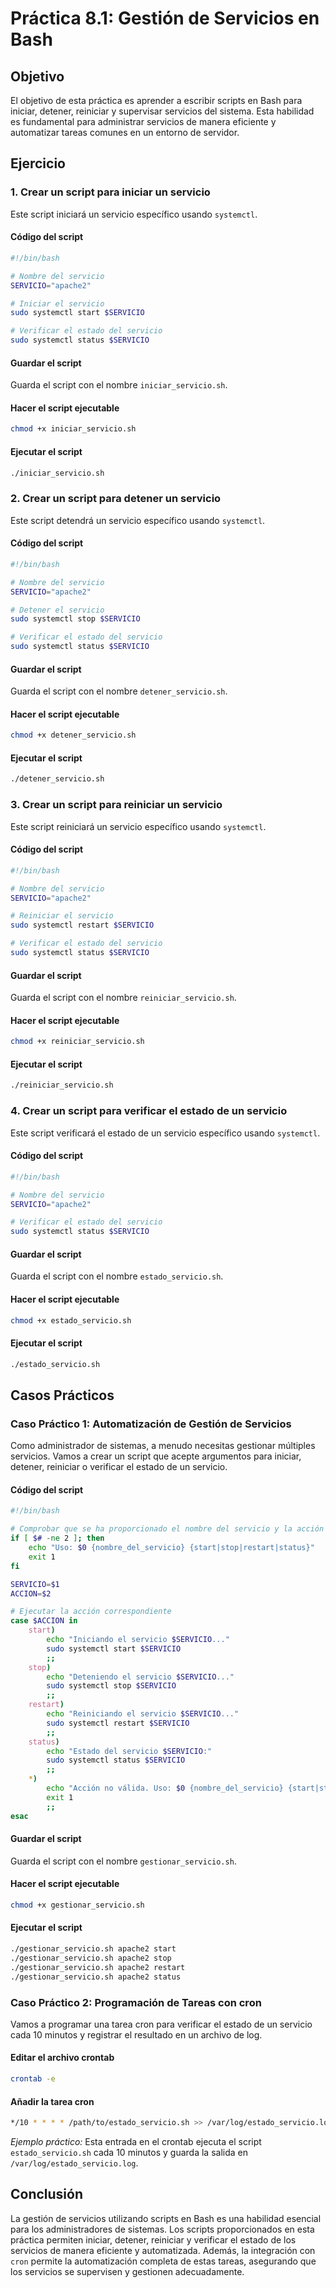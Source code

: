 # Práctica 8.1: Gestión de Servicios en Bash

## Objetivo

El objetivo de esta práctica es aprender a escribir scripts en Bash para iniciar, detener, reiniciar y supervisar servicios del sistema. Esta habilidad es fundamental para administrar servicios de manera eficiente y automatizar tareas comunes en un entorno de servidor.

## Ejercicio

### 1. Crear un script para iniciar un servicio

Este script iniciará un servicio específico usando `systemctl`.

#### Código del script

```bash
#!/bin/bash

# Nombre del servicio
SERVICIO="apache2"

# Iniciar el servicio
sudo systemctl start $SERVICIO

# Verificar el estado del servicio
sudo systemctl status $SERVICIO
```

#### Guardar el script

Guarda el script con el nombre `iniciar_servicio.sh`.

#### Hacer el script ejecutable

```bash
chmod +x iniciar_servicio.sh
```

#### Ejecutar el script

```bash
./iniciar_servicio.sh
```

### 2. Crear un script para detener un servicio

Este script detendrá un servicio específico usando `systemctl`.

#### Código del script

```bash
#!/bin/bash

# Nombre del servicio
SERVICIO="apache2"

# Detener el servicio
sudo systemctl stop $SERVICIO

# Verificar el estado del servicio
sudo systemctl status $SERVICIO
```

#### Guardar el script

Guarda el script con el nombre `detener_servicio.sh`.

#### Hacer el script ejecutable

```bash
chmod +x detener_servicio.sh
```

#### Ejecutar el script

```bash
./detener_servicio.sh
```

### 3. Crear un script para reiniciar un servicio

Este script reiniciará un servicio específico usando `systemctl`.

#### Código del script

```bash
#!/bin/bash

# Nombre del servicio
SERVICIO="apache2"

# Reiniciar el servicio
sudo systemctl restart $SERVICIO

# Verificar el estado del servicio
sudo systemctl status $SERVICIO
```

#### Guardar el script

Guarda el script con el nombre `reiniciar_servicio.sh`.

#### Hacer el script ejecutable

```bash
chmod +x reiniciar_servicio.sh
```

#### Ejecutar el script

```bash
./reiniciar_servicio.sh
```

### 4. Crear un script para verificar el estado de un servicio

Este script verificará el estado de un servicio específico usando `systemctl`.

#### Código del script

```bash
#!/bin/bash

# Nombre del servicio
SERVICIO="apache2"

# Verificar el estado del servicio
sudo systemctl status $SERVICIO
```

#### Guardar el script

Guarda el script con el nombre `estado_servicio.sh`.

#### Hacer el script ejecutable

```bash
chmod +x estado_servicio.sh
```

#### Ejecutar el script

```bash
./estado_servicio.sh
```

## Casos Prácticos

### Caso Práctico 1: Automatización de Gestión de Servicios

Como administrador de sistemas, a menudo necesitas gestionar múltiples servicios. Vamos a crear un script que acepte argumentos para iniciar, detener, reiniciar o verificar el estado de un servicio.

#### Código del script

```bash
#!/bin/bash

# Comprobar que se ha proporcionado el nombre del servicio y la acción
if [ $# -ne 2 ]; then
    echo "Uso: $0 {nombre_del_servicio} {start|stop|restart|status}"
    exit 1
fi

SERVICIO=$1
ACCION=$2

# Ejecutar la acción correspondiente
case $ACCION in
    start)
        echo "Iniciando el servicio $SERVICIO..."
        sudo systemctl start $SERVICIO
        ;;
    stop)
        echo "Deteniendo el servicio $SERVICIO..."
        sudo systemctl stop $SERVICIO
        ;;
    restart)
        echo "Reiniciando el servicio $SERVICIO..."
        sudo systemctl restart $SERVICIO
        ;;
    status)
        echo "Estado del servicio $SERVICIO:"
        sudo systemctl status $SERVICIO
        ;;
    *)
        echo "Acción no válida. Uso: $0 {nombre_del_servicio} {start|stop|restart|status}"
        exit 1
        ;;
esac
```

#### Guardar el script

Guarda el script con el nombre `gestionar_servicio.sh`.

#### Hacer el script ejecutable

```bash
chmod +x gestionar_servicio.sh
```

#### Ejecutar el script

```bash
./gestionar_servicio.sh apache2 start
./gestionar_servicio.sh apache2 stop
./gestionar_servicio.sh apache2 restart
./gestionar_servicio.sh apache2 status
```

### Caso Práctico 2: Programación de Tareas con cron

Vamos a programar una tarea cron para verificar el estado de un servicio cada 10 minutos y registrar el resultado en un archivo de log.

#### Editar el archivo crontab

```bash
crontab -e
```

#### Añadir la tarea cron

```bash
*/10 * * * * /path/to/estado_servicio.sh >> /var/log/estado_servicio.log 2>&1
```

*Ejemplo práctico:* Esta entrada en el crontab ejecuta el script `estado_servicio.sh` cada 10 minutos y guarda la salida en `/var/log/estado_servicio.log`.

## Conclusión

La gestión de servicios utilizando scripts en Bash es una habilidad esencial para los administradores de sistemas. Los scripts proporcionados en esta práctica permiten iniciar, detener, reiniciar y verificar el estado de los servicios de manera eficiente y automatizada. Además, la integración con `cron` permite la automatización completa de estas tareas, asegurando que los servicios se supervisen y gestionen adecuadamente.